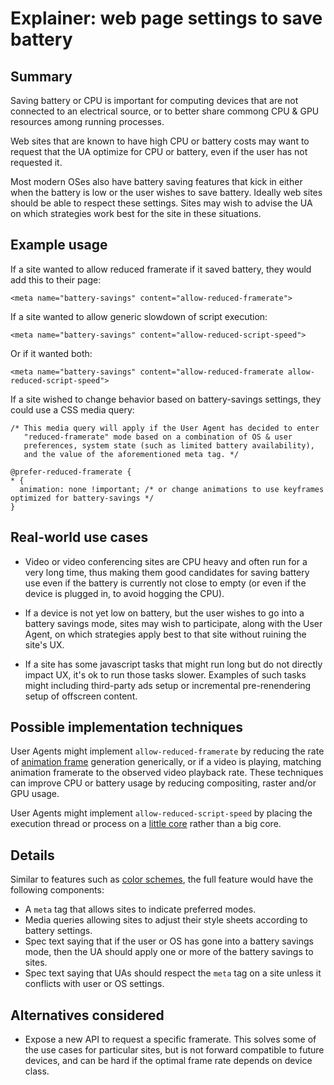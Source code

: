 # Explainer: web page settings to save battery

## Summary

Saving battery or CPU is important for computing devices that are not connected to an electrical source, or to better share commong CPU & GPU resources among running processes.

Web sites that are known to have high CPU or battery costs may want to request that the UA optimize for CPU or battery, even if the user has not requested it.

Most modern OSes also have battery saving features that kick in either when the battery is low or the user wishes to save battery. Ideally web sites should be able to respect these settings. Sites may wish to advise the UA on which strategies work best for the site in these situations.

## Example usage

If a site wanted to allow reduced framerate if it saved battery, they would add this to their page:

```
<meta name="battery-savings" content="allow-reduced-framerate">
```

If a site wanted to allow generic slowdown of script execution:

```
<meta name="battery-savings" content="allow-reduced-script-speed">
```

Or if it wanted both:

```
<meta name="battery-savings" content="allow-reduced-framerate allow-reduced-script-speed">
```


If a site wished to change behavior based on battery-savings settings, they could use a CSS media query:

```
/* This media query will apply if the User Agent has decided to enter
   "reduced-framerate" mode based on a combination of OS & user
   preferences, system state (such as limited battery availability),
   and the value of the aforementioned meta tag. */
   
@prefer-reduced-framerate {
* {
  animation: none !important; /* or change animations to use keyframes optimized for battery-savings */
}

```

## Real-world use cases

* Video or video conferencing sites are CPU heavy and often run for a very long time, thus making them good candidates for saving battery use even if the battery is currently not close to empty (or even if the device is plugged in, to avoid hogging the CPU).

* If a device is not yet low on battery, but the user wishes to go into a battery savings mode, sites may wish to participate, along with the User Agent, on which strategies apply best to that site without ruining the site's UX.

* If a site has some javascript tasks that might run long but do not directly impact UX, it's ok to run those tasks slower. Examples of such tasks might including third-party ads setup or incremental pre-renendering setup of offscreen content.

## Possible implementation techniques

User Agents might implement `allow-reduced-framerate` by reducing the rate of [animation frame](https://html.spec.whatwg.org/multipage/webappapis.html#update-the-rendering) generation generically, or if a video is playing, matching animation framerate to the observed video playback rate. These techniques can improve CPU or battery usage by reducing compositing, raster and/or GPU usage.

User Agents might implement `allow-reduced-script-speed` by placing the execution thread or process on a [little core](https://en.wikipedia.org/wiki/ARM_big.LITTLE) rather than a big core.


## Details

Similar to features such as [color schemes](https://drafts.csswg.org/css-color-adjust/#color-scheme-meta), the full feature would have the following components:

* A `meta` tag that allows sites to indicate preferred modes.
* Media queries allowing sites to adjust their style sheets according to battery settings.
* Spec text saying that if the user or OS has gone into a battery savings mode, then the UA should apply one or more of the battery savings to sites.
* Spec text saying that UAs should respect the `meta` tag on a site unless it conflicts with user or OS settings.

## Alternatives considered

* Expose a new API to request a specific framerate. This solves some of the use cases for particular sites, but is not forward compatible to future devices, and can be hard if the optimal frame rate depends on device class.


